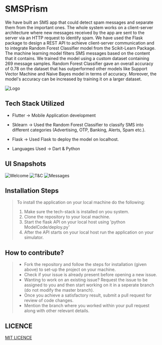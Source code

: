 # SMSPrism
We have built an SMS app that could detect spam messages and separate them from the important ones. The whole system works on a client-server architecture where new messages received by the app are sent to the server via an HTTP request to identify spam. We have used the Flask package to design a REST API to achieve client-server communication and to integrate Random Forest Classifier model from the Scikit-Learn Package. The machine learning model filters SMS messages based on the content that it contains. We trained  the  model  using  a  custom  dataset  containing  269  message  samples. Random Forest Classifier gave an overall accuracy of 0.78 on the dataset that has outperformed other models like Support Vector Machine and Naive Bayes model in terms of accuracy. Moreover, the model's accuracy can be increased by training it on a larger dataset.

![Logo](Snapshots/Logo.png)

## Tech Stack Utilized

- Flutter -> Mobile Application development
- Sklearn -> Used the Random Forest Classifier to classify SMS into different categories (Advertising, OTP, Banking, Alerts, Spam etc.).

- Flask -> Used Flask to deploy the model on localhost.
- Languages Used -> Dart & Python

## UI Snapshots

![Welcome](Snapshots/Welcome.png)
![T&C](Snapshots/T&C.png)
![Messages](Snapshots/Messages.png)

## Installation Steps
> To install the application on your local machine do the following:
>
> 1. Make sure the tech-stack is installed on you system.
> 1. Clone the repository to your local machine.
> 1.  Start the flask API on your local host using 'python ModelCode/deploy.py'
> 1. After the API starts on your local host run the application on your simulator.

## How to contribute?
> - Fork the repository and follow the steps for installation (given above) to set-up the project on your machine.
> - Check if your issue is already present before opening a new issue.
> - Wanting to work on an existing issue? Request the issue to be assigned to you and then start working on it in a seperate branch (do not modify the master branch).
> - Once you achieve a satisfactory result, submit a pull request for review of code changes.
> - Mention the branch where you worked within your pull request along with other relevant details.

## LICENCE
[MIT LICENCE](LICENSE.txt)